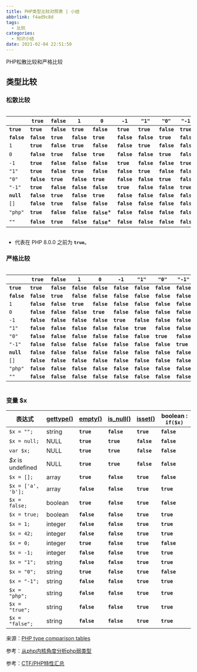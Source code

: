 ```yaml
---
title: PHP类型比较对照表 | 小结
abbrlink: f4ad9c8d
tags:
  - 比较
categories:
  - 知识小结
date: 2021-02-04 22:51:50
---
```


PHP松散比较和严格比较

<!-- more -->

## 类型比较

### 松散比较

<div style='overflow:auto'>
<table style='white-space: nowrap'>
<thead>
 <tr>
  <th> </th>
  <th><strong><code>true</code></strong></th>
  <th><strong><code>false</code></strong></th>
  <th><code>1</code></th>
  <th><code>0</code></th>
  <th><code>-1</code></th>
  <th><code>"1"</code></th>
  <th><code>"0"</code></th>
  <th><code>"-1"</code></th>
  <th><strong><code>null</code></strong></th>
  <th><code>[]</code></th>
  <th><code>"php"</code></th>
  <th><code>""</code></th>
 </tr>

</thead>

<tbody>
 <tr>
  <td><strong><code>true</code></strong></td>
  <td><strong><code>true</code></strong></td>
  <td><strong><code>false</code></strong></td>
  <td><strong><code>true</code></strong></td>
  <td><strong><code>false</code></strong></td>
  <td><strong><code>true</code></strong></td>
  <td><strong><code>true</code></strong></td>
  <td><strong><code>false</code></strong></td>
  <td><strong><code>true</code></strong></td>
  <td><strong><code>false</code></strong></td>
  <td><strong><code>false</code></strong></td>
  <td><strong><code>true</code></strong></td>
  <td><strong><code>false</code></strong></td>
 </tr>

 <tr>
  <td><strong><code>false</code></strong></td>
  <td><strong><code>false</code></strong></td>
  <td><strong><code>true</code></strong></td>
  <td><strong><code>false</code></strong></td>
  <td><strong><code>true</code></strong></td>
  <td><strong><code>false</code></strong></td>
  <td><strong><code>false</code></strong></td>
  <td><strong><code>true</code></strong></td>
  <td><strong><code>false</code></strong></td>
  <td><strong><code>true</code></strong></td>
  <td><strong><code>true</code></strong></td>
  <td><strong><code>false</code></strong></td>
  <td><strong><code>true</code></strong></td>
 </tr>

 <tr>
  <td><code>1</code></td>
  <td><strong><code>true</code></strong></td>
  <td><strong><code>false</code></strong></td>
  <td><strong><code>true</code></strong></td>
  <td><strong><code>false</code></strong></td>
  <td><strong><code>false</code></strong></td>
  <td><strong><code>true</code></strong></td>
  <td><strong><code>false</code></strong></td>
  <td><strong><code>false</code></strong></td>
  <td><strong><code>false</code></strong></td>
  <td><strong><code>false</code></strong></td>
  <td><strong><code>false</code></strong></td>
  <td><strong><code>false</code></strong></td>
 </tr>

 <tr>
  <td><code>0</code></td>
  <td><strong><code>false</code></strong></td>
  <td><strong><code>true</code></strong></td>
  <td><strong><code>false</code></strong></td>
  <td><strong><code>true</code></strong></td>
  <td><strong><code>false</code></strong></td>
  <td><strong><code>false</code></strong></td>
  <td><strong><code>true</code></strong></td>
  <td><strong><code>false</code></strong></td>
  <td><strong><code>true</code></strong></td>
  <td><strong><code>false</code></strong></td>
  <td><strong><code>false</code></strong>*</td>
  <td><strong><code>false</code></strong>*</td>
 </tr>

 <tr>
  <td><code>-1</code></td>
  <td><strong><code>true</code></strong></td>
  <td><strong><code>false</code></strong></td>
  <td><strong><code>false</code></strong></td>
  <td><strong><code>false</code></strong></td>
  <td><strong><code>true</code></strong></td>
  <td><strong><code>false</code></strong></td>
  <td><strong><code>false</code></strong></td>
  <td><strong><code>true</code></strong></td>
  <td><strong><code>false</code></strong></td>
  <td><strong><code>false</code></strong></td>
  <td><strong><code>false</code></strong></td>
  <td><strong><code>false</code></strong></td>
 </tr>

 <tr>
  <td><code>"1"</code></td>
  <td><strong><code>true</code></strong></td>
  <td><strong><code>false</code></strong></td>
  <td><strong><code>true</code></strong></td>
  <td><strong><code>false</code></strong></td>
  <td><strong><code>false</code></strong></td>
  <td><strong><code>true</code></strong></td>
  <td><strong><code>false</code></strong></td>
  <td><strong><code>false</code></strong></td>
  <td><strong><code>false</code></strong></td>
  <td><strong><code>false</code></strong></td>
  <td><strong><code>false</code></strong></td>
  <td><strong><code>false</code></strong></td>
 </tr>

 <tr>
  <td><code>"0"</code></td>
  <td><strong><code>false</code></strong></td>
  <td><strong><code>true</code></strong></td>
  <td><strong><code>false</code></strong></td>
  <td><strong><code>true</code></strong></td>
  <td><strong><code>false</code></strong></td>
  <td><strong><code>false</code></strong></td>
  <td><strong><code>true</code></strong></td>
  <td><strong><code>false</code></strong></td>
  <td><strong><code>false</code></strong></td>
  <td><strong><code>false</code></strong></td>
  <td><strong><code>false</code></strong></td>
  <td><strong><code>false</code></strong></td>
 </tr>

 <tr>
  <td><code>"-1"</code></td>
  <td><strong><code>true</code></strong></td>
  <td><strong><code>false</code></strong></td>
  <td><strong><code>false</code></strong></td>
  <td><strong><code>false</code></strong></td>
  <td><strong><code>true</code></strong></td>
  <td><strong><code>false</code></strong></td>
  <td><strong><code>false</code></strong></td>
  <td><strong><code>true</code></strong></td>
  <td><strong><code>false</code></strong></td>
  <td><strong><code>false</code></strong></td>
  <td><strong><code>false</code></strong></td>
  <td><strong><code>false</code></strong></td>
 </tr>

 <tr>
  <td><strong><code>null</code></strong></td>
  <td><strong><code>false</code></strong></td>
  <td><strong><code>true</code></strong></td>
  <td><strong><code>false</code></strong></td>
  <td><strong><code>true</code></strong></td>
  <td><strong><code>false</code></strong></td>
  <td><strong><code>false</code></strong></td>
  <td><strong><code>false</code></strong></td>
  <td><strong><code>false</code></strong></td>
  <td><strong><code>true</code></strong></td>
  <td><strong><code>true</code></strong></td>
  <td><strong><code>false</code></strong></td>
  <td><strong><code>true</code></strong></td>
 </tr>

 <tr>
  <td><code>[]</code></td>
  <td><strong><code>false</code></strong></td>
  <td><strong><code>true</code></strong></td>
  <td><strong><code>false</code></strong></td>
  <td><strong><code>false</code></strong></td>
  <td><strong><code>false</code></strong></td>
  <td><strong><code>false</code></strong></td>
  <td><strong><code>false</code></strong></td>
  <td><strong><code>false</code></strong></td>
  <td><strong><code>true</code></strong></td>
  <td><strong><code>true</code></strong></td>
  <td><strong><code>false</code></strong></td>
  <td><strong><code>false</code></strong></td>
 </tr>

 <tr>
  <td><code>"php"</code></td>
  <td><strong><code>true</code></strong></td>
  <td><strong><code>false</code></strong></td>
  <td><strong><code>false</code></strong></td>
  <td><strong><code>false</code></strong>*</td>
  <td><strong><code>false</code></strong></td>
  <td><strong><code>false</code></strong></td>
  <td><strong><code>false</code></strong></td>
  <td><strong><code>false</code></strong></td>
  <td><strong><code>false</code></strong></td>
  <td><strong><code>false</code></strong></td>
  <td><strong><code>true</code></strong></td>
  <td><strong><code>false</code></strong></td>
 </tr>

 <tr>
  <td><code>""</code></td>
  <td><strong><code>false</code></strong></td>
  <td><strong><code>true</code></strong></td>
  <td><strong><code>false</code></strong></td>
  <td><strong><code>false</code></strong>*</td>
  <td><strong><code>false</code></strong></td>
  <td><strong><code>false</code></strong></td>
  <td><strong><code>false</code></strong></td>
  <td><strong><code>false</code></strong></td>
  <td><strong><code>true</code></strong></td>
  <td><strong><code>false</code></strong></td>
  <td><strong><code>false</code></strong></td>
  <td><strong><code>true</code></strong></td>
 </tr>
</tbody>
</table>
</div>

* 代表在 PHP 8.0.0 之前为 <strong><code>true</code></strong>。

### 严格比较

<div style='overflow:auto'>
<table style='white-space: nowrap'>
<thead>
 <tr>
  <th> </th>
  <th><strong><code>true</code></strong></th>
  <th><strong><code>false</code></strong></th>
  <th><code>1</code></th>
  <th><code>0</code></th>
  <th><code>-1</code></th>
  <th><code>"1"</code></th>
  <th><code>"0"</code></th>
  <th><code>"-1"</code></th>
  <th><strong><code>null</code></strong></th>
  <th><code>[]</code></th>
  <th><code>"php"</code></th>
  <th><code>""</code></th>
 </tr>
</thead>

<tbody>
 <tr>
  <td><strong><code>true</code></strong></td>
  <td><strong><code>true</code></strong></td>
  <td><strong><code>false</code></strong></td>
  <td><strong><code>false</code></strong></td>
  <td><strong><code>false</code></strong></td>
  <td><strong><code>false</code></strong></td>
  <td><strong><code>false</code></strong></td>
  <td><strong><code>false</code></strong></td>
  <td><strong><code>false</code></strong></td>
  <td><strong><code>false</code></strong></td>
  <td><strong><code>false</code></strong></td>
  <td><strong><code>false</code></strong></td>
  <td><strong><code>false</code></strong></td>
 </tr>

 <tr>
  <td><strong><code>false</code></strong></td>
  <td><strong><code>false</code></strong></td>
  <td><strong><code>true</code></strong></td>
  <td><strong><code>false</code></strong></td>
  <td><strong><code>false</code></strong></td>
  <td><strong><code>false</code></strong></td>
  <td><strong><code>false</code></strong></td>
  <td><strong><code>false</code></strong></td>
  <td><strong><code>false</code></strong></td>
  <td><strong><code>false</code></strong></td>
  <td><strong><code>false</code></strong></td>
  <td><strong><code>false</code></strong></td>
  <td><strong><code>false</code></strong></td>
 </tr>

 <tr>
  <td><code>1</code></td>
  <td><strong><code>false</code></strong></td>
  <td><strong><code>false</code></strong></td>
  <td><strong><code>true</code></strong></td>
  <td><strong><code>false</code></strong></td>
  <td><strong><code>false</code></strong></td>
  <td><strong><code>false</code></strong></td>
  <td><strong><code>false</code></strong></td>
  <td><strong><code>false</code></strong></td>
  <td><strong><code>false</code></strong></td>
  <td><strong><code>false</code></strong></td>
  <td><strong><code>false</code></strong></td>
  <td><strong><code>false</code></strong></td>
 </tr>

 <tr>
  <td><code>0</code></td>
  <td><strong><code>false</code></strong></td>
  <td><strong><code>false</code></strong></td>
  <td><strong><code>false</code></strong></td>
  <td><strong><code>true</code></strong></td>
  <td><strong><code>false</code></strong></td>
  <td><strong><code>false</code></strong></td>
  <td><strong><code>false</code></strong></td>
  <td><strong><code>false</code></strong></td>
  <td><strong><code>false</code></strong></td>
  <td><strong><code>false</code></strong></td>
  <td><strong><code>false</code></strong></td>
  <td><strong><code>false</code></strong></td>
 </tr>

 <tr>
  <td><code>-1</code></td>
  <td><strong><code>false</code></strong></td>
  <td><strong><code>false</code></strong></td>
  <td><strong><code>false</code></strong></td>
  <td><strong><code>false</code></strong></td>
  <td><strong><code>true</code></strong></td>
  <td><strong><code>false</code></strong></td>
  <td><strong><code>false</code></strong></td>
  <td><strong><code>false</code></strong></td>
  <td><strong><code>false</code></strong></td>
  <td><strong><code>false</code></strong></td>
  <td><strong><code>false</code></strong></td>
  <td><strong><code>false</code></strong></td>
 </tr>

 <tr>
  <td><code>"1"</code></td>
  <td><strong><code>false</code></strong></td>
  <td><strong><code>false</code></strong></td>
  <td><strong><code>false</code></strong></td>
  <td><strong><code>false</code></strong></td>
  <td><strong><code>false</code></strong></td>
  <td><strong><code>true</code></strong></td>
  <td><strong><code>false</code></strong></td>
  <td><strong><code>false</code></strong></td>
  <td><strong><code>false</code></strong></td>
  <td><strong><code>false</code></strong></td>
  <td><strong><code>false</code></strong></td>
  <td><strong><code>false</code></strong></td>
 </tr>

 <tr>
  <td><code>"0"</code></td>
  <td><strong><code>false</code></strong></td>
  <td><strong><code>false</code></strong></td>
  <td><strong><code>false</code></strong></td>
  <td><strong><code>false</code></strong></td>
  <td><strong><code>false</code></strong></td>
  <td><strong><code>false</code></strong></td>
  <td><strong><code>true</code></strong></td>
  <td><strong><code>false</code></strong></td>
  <td><strong><code>false</code></strong></td>
  <td><strong><code>false</code></strong></td>
  <td><strong><code>false</code></strong></td>
  <td><strong><code>false</code></strong></td>
 </tr>

 <tr>
  <td><code>"-1"</code></td>
  <td><strong><code>false</code></strong></td>
  <td><strong><code>false</code></strong></td>
  <td><strong><code>false</code></strong></td>
  <td><strong><code>false</code></strong></td>
  <td><strong><code>false</code></strong></td>
  <td><strong><code>false</code></strong></td>
  <td><strong><code>false</code></strong></td>
  <td><strong><code>true</code></strong></td>
  <td><strong><code>false</code></strong></td>
  <td><strong><code>false</code></strong></td>
  <td><strong><code>false</code></strong></td>
  <td><strong><code>false</code></strong></td>
 </tr>

 <tr>
  <td><strong><code>null</code></strong></td>
  <td><strong><code>false</code></strong></td>
  <td><strong><code>false</code></strong></td>
  <td><strong><code>false</code></strong></td>
  <td><strong><code>false</code></strong></td>
  <td><strong><code>false</code></strong></td>
  <td><strong><code>false</code></strong></td>
  <td><strong><code>false</code></strong></td>
  <td><strong><code>false</code></strong></td>
  <td><strong><code>true</code></strong></td>
  <td><strong><code>false</code></strong></td>
  <td><strong><code>false</code></strong></td>
  <td><strong><code>false</code></strong></td>
 </tr>

 <tr>
  <td><code>[]</code></td>
  <td><strong><code>false</code></strong></td>
  <td><strong><code>false</code></strong></td>
  <td><strong><code>false</code></strong></td>
  <td><strong><code>false</code></strong></td>
  <td><strong><code>false</code></strong></td>
  <td><strong><code>false</code></strong></td>
  <td><strong><code>false</code></strong></td>
  <td><strong><code>false</code></strong></td>
  <td><strong><code>false</code></strong></td>
  <td><strong><code>true</code></strong></td>
  <td><strong><code>false</code></strong></td>
  <td><strong><code>false</code></strong></td>
 </tr>

 <tr>
  <td><code>"php"</code></td>
  <td><strong><code>false</code></strong></td>
  <td><strong><code>false</code></strong></td>
  <td><strong><code>false</code></strong></td>
  <td><strong><code>false</code></strong></td>
  <td><strong><code>false</code></strong></td>
  <td><strong><code>false</code></strong></td>
  <td><strong><code>false</code></strong></td>
  <td><strong><code>false</code></strong></td>
  <td><strong><code>false</code></strong></td>
  <td><strong><code>false</code></strong></td>
  <td><strong><code>true</code></strong></td>
  <td><strong><code>false</code></strong></td>
 </tr>

 <tr>
  <td><code>""</code></td>
  <td><strong><code>false</code></strong></td>
  <td><strong><code>false</code></strong></td>
  <td><strong><code>false</code></strong></td>
  <td><strong><code>false</code></strong></td>
  <td><strong><code>false</code></strong></td>
  <td><strong><code>false</code></strong></td>
  <td><strong><code>false</code></strong></td>
  <td><strong><code>false</code></strong></td>
  <td><strong><code>false</code></strong></td>
  <td><strong><code>false</code></strong></td>
  <td><strong><code>false</code></strong></td>
  <td><strong><code>true</code></strong></td>
 </tr>
</tbody>
</table>
</div>

### 变量 $x

<table>
<thead>
 <tr>
  <th>表达式</th>
  <th><span><a href="https://www.php.net/manual/zh/function.gettype.php">gettype()</a></span></th>
  <th><span><a href="https://www.php.net/manual/zh/function.empty.php">empty()</a></span></th>
  <th><span><a href="https://www.php.net/manual/zh/function.is-null.php">is_null()</a></span></th>
  <th><span><a href="https://www.php.net/manual/zh/function.isset.php">isset()</a></span></th>
  <th><span>boolean</span> : <code>if($x)</code></th>
 </tr>
</thead>

<tbody>
 <tr>
  <td><code>$x = "";</code></td>
  <td><span>string</span></td>
  <td><strong><code>true</code></strong></td>
  <td><strong><code>false</code></strong></td>
  <td><strong><code>true</code></strong></td>
  <td><strong><code>false</code></strong></td>
 </tr>

 <tr>
  <td><code>$x = null;</code></td>
  <td><span>NULL</span></td>
  <td><strong><code>true</code></strong></td>
  <td><strong><code>true</code></strong></td>
  <td><strong><code>false</code></strong></td>
  <td><strong><code>false</code></strong></td>
 </tr>

 <tr>
  <td><code>var $x;</code></td>
  <td><span>NULL</span></td>
  <td><strong><code>true</code></strong></td>
  <td><strong><code>true</code></strong></td>
  <td><strong><code>false</code></strong></td>
  <td><strong><code>false</code></strong></td>
 </tr>

 <tr>
  <td><var>$x</var> is undefined</td>
  <td><span>NULL</span></td>
  <td><strong><code>true</code></strong></td>
  <td><strong><code>true</code></strong></td>
  <td><strong><code>false</code></strong></td>
  <td><strong><code>false</code></strong></td>
 </tr>

 <tr>
  <td><code>$x = [];</code></td>
  <td><span>array</span></td>
  <td><strong><code>true</code></strong></td>
  <td><strong><code>false</code></strong></td>
  <td><strong><code>true</code></strong></td>
  <td><strong><code>false</code></strong></td>
 </tr>

 <tr>
  <td><code>$x = ['a', 'b'];</code></td>
  <td><span>array</span></td>
  <td><strong><code>false</code></strong></td>
  <td><strong><code>false</code></strong></td>
  <td><strong><code>true</code></strong></td>
  <td><strong><code>true</code></strong></td>
 </tr>

 <tr>
  <td><code>$x = false;</code></td>
  <td><span>boolean</span></td>
  <td><strong><code>true</code></strong></td>
  <td><strong><code>false</code></strong></td>
  <td><strong><code>true</code></strong></td>
  <td><strong><code>false</code></strong></td>
 </tr>

 <tr>
  <td><code>$x = true;</code></td>
  <td><span>boolean</span></td>
  <td><strong><code>false</code></strong></td>
  <td><strong><code>false</code></strong></td>
  <td><strong><code>true</code></strong></td>
  <td><strong><code>true</code></strong></td>
 </tr>

 <tr>
  <td><code>$x = 1;</code></td>
  <td><span>integer</span></td>
  <td><strong><code>false</code></strong></td>
  <td><strong><code>false</code></strong></td>
  <td><strong><code>true</code></strong></td>
  <td><strong><code>true</code></strong></td>
 </tr>

 <tr>
  <td><code>$x = 42;</code></td>
  <td><span>integer</span></td>
  <td><strong><code>false</code></strong></td>
  <td><strong><code>false</code></strong></td>
  <td><strong><code>true</code></strong></td>
  <td><strong><code>true</code></strong></td>
 </tr>

 <tr>
  <td><code>$x = 0;</code></td>
  <td><span>integer</span></td>
  <td><strong><code>true</code></strong></td>
  <td><strong><code>false</code></strong></td>
  <td><strong><code>true</code></strong></td>
  <td><strong><code>false</code></strong></td>
 </tr>

 <tr>
  <td><code>$x = -1;</code></td>
  <td><span>integer</span></td>
  <td><strong><code>false</code></strong></td>
  <td><strong><code>false</code></strong></td>
  <td><strong><code>true</code></strong></td>
  <td><strong><code>true</code></strong></td>
 </tr>

 <tr>
  <td><code>$x = "1";</code></td>
  <td><span>string</span></td>
  <td><strong><code>false</code></strong></td>
  <td><strong><code>false</code></strong></td>
  <td><strong><code>true</code></strong></td>
  <td><strong><code>true</code></strong></td>
 </tr>

 <tr>
  <td><code>$x = "0";</code></td>
  <td><span>string</span></td>
  <td><strong><code>true</code></strong></td>
  <td><strong><code>false</code></strong></td>
  <td><strong><code>true</code></strong></td>
  <td><strong><code>false</code></strong></td>
 </tr>

 <tr>
  <td><code>$x = "-1";</code></td>
  <td><span>string</span></td>
  <td><strong><code>false</code></strong></td>
  <td><strong><code>false</code></strong></td>
  <td><strong><code>true</code></strong></td>
  <td><strong><code>true</code></strong></td>
 </tr>

 <tr>
  <td><code>$x = "php";</code></td>
  <td><span>string</span></td>
  <td><strong><code>false</code></strong></td>
  <td><strong><code>false</code></strong></td>
  <td><strong><code>true</code></strong></td>
  <td><strong><code>true</code></strong></td>
 </tr>

 <tr>
  <td><code>$x = "true";</code></td>
  <td><span>string</span></td>
  <td><strong><code>false</code></strong></td>
  <td><strong><code>false</code></strong></td>
  <td><strong><code>true</code></strong></td>
  <td><strong><code>true</code></strong></td>
 </tr>

 <tr>
  <td><code>$x = "false";</code></td>
  <td><span>string</span></td>
  <td><strong><code>false</code></strong></td>
  <td><strong><code>false</code></strong></td>
  <td><strong><code>true</code></strong></td>
  <td><strong><code>true</code></strong></td>
 </tr>
</tbody>
</table>

来源：[PHP type comparison tables](https://www.php.net/manual/en/types.comparisons.php#types.comparisons)

参考：[从php内核角度分析php弱类型](https://www.anquanke.com/post/id/171966)

参考：[CTF/PHP特性汇总](https://www.anquanke.com/post/id/231507)
 